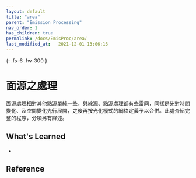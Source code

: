 ```yaml
---
layout: default
title: "area"
parent: "Emission Processing"
nav_order: 1
has_children: true
permalink: /docs/EmisProc/area/
last_modified_at:   2021-12-01 13:06:16
---
```


{: .fs-6 .fw-300 }

# 面源之處理
面源處理相對其他點源單純一些，與線源、點源處理都有些雷同，同樣是先對時間變化、及空間變化先行展開，之後再按光化模式的網格定義予以合併。此處介紹完整的程序，分項另有詳述。

## What's Learned
- 
## Reference